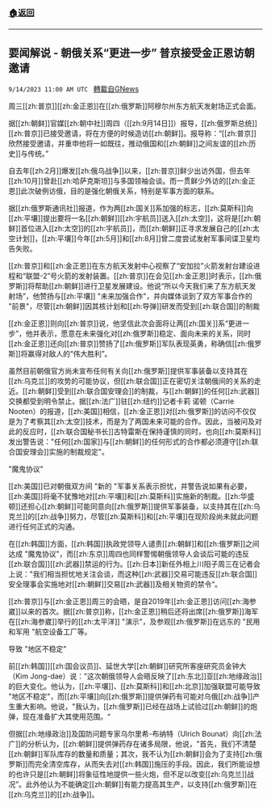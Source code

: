 ###  [:house:返回](README.md)
---


## 要闻解说 - 朝俄关系“更进一步” 普京接受金正恩访朝邀请
`9/14/2023 11:00 AM UTC ` [轉載自GNews](https://gnews.org/articles/1689889)

周三[[zh:普京]][[zh:金正恩]]在[[zh:俄罗斯]]阿穆尔州东方航天发射场正式会面。

据[[zh:朝鲜]]官媒[[zh:朝中社]]周四（[[zh:9月14日]]）报导，[[zh:俄罗斯总统]][[zh:普京]]已接受邀请，将在方便的时候造访[[zh:朝鲜]]。报导称：“[[zh:普京]]欣然接受邀请，并重申他将一如既往，推动俄国和[[zh:朝鲜]]之间友谊的[[zh:历史]]与传统。”

自去年[[zh:2月]]爆发[[zh:俄乌战争]]以来，[[zh:普京]]鲜少出访外国，但去年[[zh:10月]]曾赴[[zh:哈萨克斯坦]]与多国领袖会谈。而一贯鲜少外访的[[zh:金正恩]]此次破例访俄，目的是强化朝俄关系，特别是军事方面的联系。

据[[zh:俄罗斯通讯社]]报道，作为两[[zh:国关]]系加强的标志，[[zh:莫斯科]]向[[zh:平壤]]提出要将一名[[zh:朝鲜]][[zh:宇航员]]送入[[zh:太空]]，这将是[[zh:朝鲜]]首位进入[[zh:太空]]的[[zh:宇航员]]，而[[zh:朝鲜]]正寻求发展自己的[[zh:太空计划]]，[[zh:平壤]]今年[[zh:5月]]和[[zh:8月]]曾二度尝试发射军事间谍卫星均告失败。

[[zh:普京]]和[[zh:金正恩]]在东方航天发射中心视察了“安加拉”火箭发射台建设进程和“联盟-2”号火箭的发射装置。[[zh:普京]]在会见[[zh:金正恩]]时表示，[[zh:俄罗斯]]将帮助[[zh:朝鲜]]进行卫星发展建设。他说“所以今天我们来了东方航天发射场”，他赞扬与[[zh:平壤]] "未来加强合作"，并向媒体谈到了双方军事合作的 "前景"，尽管[[zh:朝鲜]]因其核计划和[[zh:导弹]]研发而受到[[zh:联合国]]的制裁

[[zh:金正恩]]则向[[zh:普京]]说，他坚信此次会面将让两[[zh:国关]]系“更进一步”，他并表示，愿意在未来强化对[[zh:俄罗斯]]稳定、面向未来的关系，同时[[zh:金正恩]]还向[[zh:普京]]赞扬了[[zh:俄罗斯]]军队表现英勇，称确信[[zh:俄罗斯]]将赢得对敌人的“伟大胜利”。

虽然目前朝俄官方尚未宣布任何有关向[[zh:俄罗斯]]提供军事装备以支持其在[[zh:乌克兰]]的攻势的可能协议，但[[zh:联合国]]正在密切关注朝俄间的关系的走近。[[zh:朝鲜]]受到[[zh:联合国安理会]]的制裁，与[[zh:朝鲜]]的任何[[zh:武器]]交换都受到明令禁止。据[[zh:法广]]驻[[zh:纽约]]记者卡莉 诺顿（Carrie Nooten）的报道，[[zh:美国]]相信，[[zh:金正恩]]对[[zh:俄罗斯]]的访问不仅仅是为了考察其[[zh:太空]]技术，而是为了两国未来可能的合作。因此，当被问及对此的反应时，[[zh:联合国秘书长]]古特雷斯在保持谨慎的同时，也向[[zh:莫斯科]]发出警告说："任何[[zh:国家]]与[[zh:朝鲜]]的任何形式的合作都必须遵守[[zh:联合国安理会]]实施的制裁规定"。

"魔鬼协议"

[[zh:美国]]已对朝俄双方间 "新的 "军事关系表示担忧，并警告说如果有必要，[[zh:美国]]将毫不犹豫地对[[zh:平壤]]和[[zh:莫斯科]]实施新的制裁。[[zh:华盛顿]]还担心[[zh:朝鲜]]可能同意向[[zh:俄罗斯]]提供军事装备，以支持其在[[zh:乌克兰]]的[[zh:战争]]努力，尽管[[zh:莫斯科]]和[[zh:平壤]]在现阶段尚未就此问题进行任何正式的沟通。

在[[zh:韩国]]方面，[[zh:韩国]]执政党领导人谴责[[zh:朝鲜]]和[[zh:俄罗斯]]之间达成 "魔鬼协议"，而[[zh:东京]]周四也同样警惕朝俄领导人会谈后可能的违反[[zh:联合国]][[zh:武器]]禁运的行为。[[zh:日本]]新任外相上川阳子周三在记者会上说："我们相当担忧地关注会谈，而这种[[zh:武器]]交易可能违反[[zh:联合国]]安全理事会实施地对[[zh:朝鲜]]交易[[zh:武器]]及相关物资的禁令“。

[[zh:普京]]与[[zh:金正恩]]周三的会晤，是自2019年[[zh:金正恩]]访问[[zh:海参崴]]以来的首次。据[[zh:普京]]称，[[zh:金正恩]]稍后还将出席[[zh:俄罗斯]]海军在[[zh:海参崴]]举行的[[zh:太平洋]] "演示"，及参观[[zh:俄罗斯]]在远东的 "民用和军用 "航空设备工厂等。

导致 "地区不稳定"

前[[zh:韩国]][[zh:国会议员]]、延世大学[[zh:朝鲜]]研究所客座研究员金钟大（Kim Jong-dae）说："这次朝俄领导人会晤反映了[[zh:东北]]亚[[zh:地缘政治]]的巨大变化。他认为，[[zh:平壤]]、[[zh:莫斯科]]和[[zh:北京]]加强联盟可能导致 "地区不稳定"，而[[zh:平壤]]向[[zh:俄罗斯]]提供弹药有可能对乌俄[[zh:战争]]产生重大影响。他说，"我认为，[[zh:俄罗斯]]已经在战场上试验过[[zh:朝鲜]]的炮弹，现在准备扩大其使用范围。“

但据[[zh:地缘政治]]及国防问题专家乌尔里希-布纳特（Ulrich Bounat）向[[zh:法广]]的分析认为，[[zh:朝鲜]]提供弹药存在诸多局限，他说，"首先，我们不清楚[[zh:朝鲜]]军队库存的数量和质量；其次，我不认为[[zh:朝鲜]]会为了支持[[zh:俄罗斯]]而完全清空库存，从而失去对[[zh:韩国]]施压的手段。因此，我们所能设想的也许只是[[zh:朝鲜]]将象征性地提供一些火炮，但不足以改变[[zh:乌克兰]]战况”。此外他认为不能确定[[zh:朝鲜]]有能力提高其生产，以支持[[zh:俄罗斯]]在[[zh:乌克兰]]的[[zh:战争]]。
